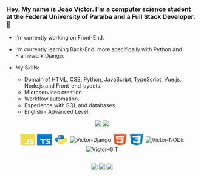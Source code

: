 ### Hey, My name is João Victor. I'm a computer science student at the Federal University of Paraíba and a Full Stack Developer. 👋

- I’m currently working on Front-End.
- I’m currently learning Back-End, more specifically with Python and Framework Django.

- My Skills:
  - Domain of HTML, CSS, Python, JavaScript, TypeScript, Vue.js, Node.js and Front-end layouts.
  - Microservices creation.
  - Workflow automation.
  - Experience with SQL and databases.
  - English - Advanced Level.
   
<div align="center">
  <a href="https://github.com/victordg21">
   <img height="150" src="https://github-readme-stats.vercel.app/api?username=victordg21&show_icons=true&theme=dark&include_all_commits=true&count_private=true"/>
   <img height="150" src="https://github-readme-stats.vercel.app/api/top-langs/?username=victordg21&layout=compact&langs_count=7&theme=dark"/>
  </a>
</div>
<div style="display: inline_block" align="center"><br>
  <img align="center" alt="Victor-Js" height="30" width="40" src="https://raw.githubusercontent.com/devicons/devicon/master/icons/javascript/javascript-plain.svg">
  <img align="center" alt="Victor-Typescript" height="30" width="40" src="https://raw.githubusercontent.com/devicons/devicon/master/icons/typescript/typescript-plain.svg">
  <img align="center" alt="Victor-Python" height="30" width="40" src="https://raw.githubusercontent.com/devicons/devicon/master/icons/python/python-original.svg">
  <img align="center" alt="Victor-Django" height="40" width="40" src="https://icon-library.com/images/django-icon/django-icon-0.jpg">
  <img align="center" alt="Victor-HTML" height="30" width="40" src="https://raw.githubusercontent.com/devicons/devicon/master/icons/html5/html5-original.svg">
  <img align="center" alt="Victor-CSS" height="30" width="40" src="https://raw.githubusercontent.com/devicons/devicon/master/icons/css3/css3-original.svg">
  <img align="center" alt="Victor-NODE" height="30" width="40" src="https://cdn.icon-icons.com/icons2/2107/PNG/512/file_type_node_icon_130301.png">
  <img align="center" alt="Victor-GIT" height="30" width="40" src="https://cdn.icon-icons.com/icons2/2107/PNG/512/file_type_git_icon_130581.png">
</div>

  ##
  
<div align="center"> 
  <a href="https://www.instagram.com/victorgoncalves__/" target="_blank"><img src="https://img.shields.io/badge/-Instagram-%23E4405F?style=for-the-badge&logo=instagram&logoColor=white" target="_blank"></a>
 <!-- <a href="https://discord.gg/pDbY76q8Qf" target="_blank"><img src="https://img.shields.io/badge/Discord-7289DA?style=for-the-badge&logo=discord&logoColor=white" target="_blank"></a>  -->
  <a href = "mailto:victordg050@gmail.com"><img src="https://img.shields.io/badge/-Gmail-%23333?style=for-the-badge&logo=gmail&logoColor=white" target="_blank"></a>
  <a href="https://www.linkedin.com/in/jvictor-goncalves/" target="_blank"><img src="https://img.shields.io/badge/-LinkedIn-%230077B5?style=for-the-badge&logo=linkedin&logoColor=white" target="_blank"></a> 
  
</div>
